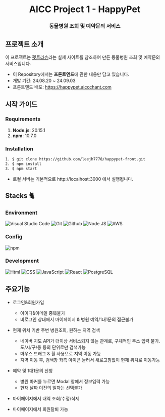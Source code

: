 <h1 align="center">AICC Project 1 - HappyPet </h1>
<h3 align="center">동물병원 조회 및 예약문의 서비스</h3>

## 프로젝트 소개

이 프로젝트는 [펫트라슈](https://www.petraschu.com/)라는 실제 사이트를 참조하여 만든 동물병원 조회 및 예약문의 서비스입니다.

- 이 Repository에서는 **프론트엔드**에 관한 내용만 담고 있습니다.
- 개발 기간: 24.08.20 ~ 24.09.03
- 프론트엔드 배포: <https://happypet.aiccchant.com>

## 시작 가이드

### Requirements

1. **Node.js**: 20.15.1
2. **npm**: 10.7.0

### Installation

```bash
1. $ git clone https://github.com/leejh7778/happypet-front.git
2. $ npm install
3. $ npm start
```

- 로컬 서버는 기본적으로 http://localhost:3000 에서 실행됩니다.

## Stacks 🐈


### Environment
![Visual Studio Code](https://img.shields.io/badge/Visual%20Studio%20Code-007ACC?style=for-the-badge&logo=Visual%20Studio%20Code&logoColor=white)
![Git](https://img.shields.io/badge/Git-F05032?style=for-the-badge&logo=Git&logoColor=white)
![Github](https://img.shields.io/badge/GitHub-181717?style=for-the-badge&logo=GitHub&logoColor=white)
![Node.JS](https://img.shields.io/badge/node.js-339933?style=for-the-badge&logo=Node.js&logoColor=white")
![AWS](https://img.shields.io/badge/amazonaws-232F3E?style=for-the-badge&logo=amazonaws&logoColor=white")

### Config
![npm](https://img.shields.io/badge/npm-CB3837?style=for-the-badge&logo=npm&logoColor=white)

### Development
![Html](https://img.shields.io/badge/html5-E34F26?style=for-the-badge&logo=html5&logoColor=white)
![CSS](https://img.shields.io/badge/css-1572B6?style=for-the-badge&logo=css3&logoColor=white")
![JavaScript](https://img.shields.io/badge/JavaScript-F7DF1E?style=for-the-badge&logo=Javascript&logoColor=white)
![React](https://img.shields.io/badge/React-20232A?style=for-the-badge&logo=react&logoColor=61DAFB)
![PostgreSQL](https://img.shields.io/badge/postgresql-4169e1?style=for-the-badge&logo=postgresql&logoColor=white)


## 주요기능

- 로그인&회원가입
  - 아이디&이메일 중복불가
  - 비로그인 상태에서 마이페이지 & 병원 예약/1대1문의 접근불가
    
- 현재 위치 기반 주변 병원조회, 원하는 지역 검색
  - 네이버 지도 API가 더이상 서비스되지 않는 관계로, 구체적인 주소 입력 불가. 도/시/구/동 등의 단위로만 검색가능
  - 마우스 드래그 & 휠 사용으로 지역 이동 가능
  - 지역 이동 후, 검색창 좌측 아이콘 눌러서 새로고침없이 현재 위치로 이동가능
    
- 예약 및 1대1문의 신청
  - 병원 마커를 누르면 Modal 창에서 정보입력 가능
  - 현재 날짜 이전의 일자는 선택불가
    
- 마이페이지에서 내역 조회/수정/삭제
- 마이페이지에서 회원탈퇴 가능
